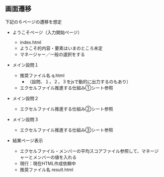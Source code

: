 ## 画面遷移
下記の６ページの遷移を想定

- ようこそページ（入力開始ページ）
  - index.html
  - ようこそ的内容・要素はいまのところ未定
  - マネージャー／一般の選択をする
  
- メイン設問１
  - 推奨ファイル名 q.html
    - （設問、１，２，３をjsで動的に出力するのもあり）  
  - エクセルファイル推進する仕組み①シート参照
- メイン設問２
  - エクセルファイル推進する仕組み②シート参照
- メイン設問３
  - エクセルファイル推進する仕組み③シート参照
  
- 結果ページ表示
  - エクセルファイル・メンバーの平均スコアファイル参照して、マネージャーとメンバーの値を入れる
  - 現行：現在HTML作成依頼中
  - 推奨ファイル名 result.html
    
  
